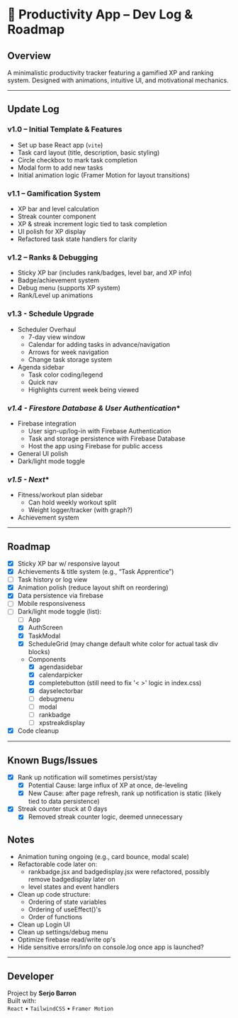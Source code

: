# 🧠 Productivity App – Dev Log & Roadmap

## Overview
A minimalistic productivity tracker featuring a gamified XP and ranking system. Designed with animations, intuitive UI, and motivational mechanics.

---

## Update Log

### **v1.0 – Initial Template & Features**
- Set up base React app (`vite`)
- Task card layout (title, description, basic styling)
- Circle checkbox to mark task completion
- Modal form to add new tasks
- Initial animation logic (Framer Motion for layout transitions)

### **v1.1 – Gamification System**
- XP bar and level calculation
- Streak counter component
- XP & streak increment logic tied to task completion
- UI polish for XP display
- Refactored task state handlers for clarity

### **v1.2 – Ranks & Debugging**
- Sticky XP bar (includes rank/badges, level bar, and XP info)
- Badge/achievement system
- Debug menu (supports XP system)
- Rank/Level up animations

### **v1.3 - Schedule Upgrade**
- Scheduler Overhaul
    - 7-day view window
    - Calendar for adding tasks in advance/navigation
    - Arrows for week navigation
    - Change task storage system
- Agenda sidebar
    - Task color coding/legend
    - Quick nav
    - Highlights current week being viewed

### *v1.4 - Firestore Database & User Authentication**
- Firebase integration
    - User sign-up/log-in with Firebase Authentication
    - Task and storage persistence with Firebase Database
    - Host the app using Firebase for public access
- General UI polish
- Dark/light mode toggle

### *v1.5 - Next**
- Fitness/workout plan sidebar
    - Can hold weekly workout split
    - Weight logger/tracker (with graph?)
- Achievement system
---

## Roadmap

- [x] Sticky XP bar w/ responsive layout
- [x] Achievements & title system (e.g., “Task Apprentice”)
- [ ] Task history or log view
- [x] Animation polish (reduce layout shift on reordering)
- [x] Data persistence via firebase
- [ ] Mobile responsiveness
- [ ] Dark/light mode toggle (list):
    - [ ] App
    - [x] AuthScreen
    - [x] TaskModal
    - [x] ScheduleGrid (may change default white color for actual task div blocks)
    - Components
        - [x] agendasidebar
        - [x] calendarpicker
        - [x] completebutton (still need to fix '< >' logic in index.css)
        - [x] dayselectorbar
        - [ ] debugmenu
        - [ ] modal
        - [ ] rankbadge
        - [ ] xpstreakdisplay
- [x] Code cleanup

---

## Known Bugs/Issues

- [x] Rank up notification will sometimes persist/stay
    - [x] Potential Cause: large influx of XP at once, de-leveling
    - [x] New Cause: after page refresh, rank up notification is static (likely tied to data persistence) 
- [x] Streak counter stuck at 0 days
    - [x] Removed streak counter logic, deemed unnecessary

## Notes

- Animation tuning ongoing (e.g., card bounce, modal scale)
- Refactorable code later on:
    - rankbadge.jsx and badgedisplay.jsx were refactored, possibly remove badgedisplay later on
    - level states and event handlers
- Clean up code structure:
    - Ordering of state variables
    - Ordering of useEffect()'s
    - Order of functions
- Clean up Login UI
- Clean up settings/debug menu
- Optimize firebase read/write op's
- Hide sensitive errors/info on console.log once app is launched?

---

## Developer

Project by **Serjo Barron**  
Built with:  
`React` • `TailwindCSS` • `Framer Motion`